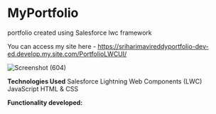 # MyPortfolio
portfolio created using Salesforce lwc framework

You can access my site here - https://sriharimavireddyportfolio-dev-ed.develop.my.site.com/PortfolioLWCUI/

![Screenshot (604)](https://github.com/user-attachments/assets/e5427acc-6524-4710-872e-06b1c5b15dbb)


**Technologies Used**
Salesforce Lightning Web Components (LWC)
JavaScript
HTML & CSS

**Functionality developed:**
